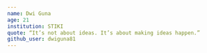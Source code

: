 ```yaml
---
name: Dwi Guna
age: 21
institution: STIKI
quote: “It’s not about ideas. It’s about making ideas happen.”
github_user: dwiguna81
---
```

